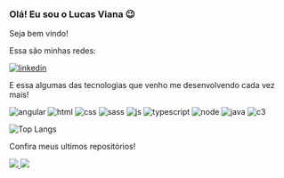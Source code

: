 ### Olá! Eu sou o Lucas Viana 😉

Seja bem vindo!

Essa são minhas redes:

[![linkedin](https://img.shields.io/badge/LinkedIn-0077B5?style=for-the-badge&logo=linkedin&logoColor=white)](https://www.linkedin.com/in/lucas-viana-8b1a71232/) 

E essa algumas das tecnologias que venho me desenvolvendo cada vez mais!

![angular](https://img.shields.io/badge/Angular-DD0031?style=for-the-badge&logo=angular&logoColor=white)
![html](https://img.shields.io/badge/HTML5-E34F26?style=for-the-badge&logo=html5&logoColor=white)
![css](https://img.shields.io/badge/CSS3-1572B6?style=for-the-badge&logo=css3&logoColor=white)
![sass](https://img.shields.io/badge/Sass-CC6699?style=for-the-badge&logo=sass&logoColor=white)
![js](https://img.shields.io/badge/JavaScript-F7DF1E?style=for-the-badge&logo=javascript&logoColor=black)
![typescript](https://img.shields.io/badge/TypeScript-007ACC?style=for-the-badge&logo=typescript&logoColor=white)
![node](https://img.shields.io/badge/Node.js-43853D?style=for-the-badge&logo=node.js&logoColor=white)
![java](https://img.shields.io/badge/Java-ED8B00?style=for-the-badge&logo=openjdk&logoColor=white)
![c3](https://img.shields.io/badge/C%23-239120?style=for-the-badge&logo=c-sharp&logoColor=white)


![Top Langs](https://github-readme-stats.vercel.app/api/top-langs/?username=LucasCall&exclude_repo=github-readme-stats,LucasCall.github.io&theme=dark)

Confira meus ultimos repositórios!

<div>
<a href="https://github.com/LucasCall/PokeDex">
  <img src="https://github-readme-stats.vercel.app/api/pin/?username=LucasCall&repo=PokeDex&theme=dark">
</a>

<a href="https://github.com/LucasCall/Design-Responsivo">
 <img src="https://github-readme-stats.vercel.app/api/pin/?username=LucasCall&repo=Design-Responsivo&theme=dark">
</a>
</div>





